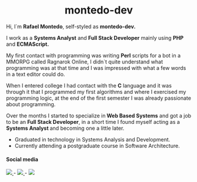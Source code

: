 <h1 align="center"> montedo-dev </h1>

<p> Hi, I`m <b>Rafael Montedo</b>, self-styled as <b>montedo-dev.</b> </p>

<p> I work as a <b>Systems Analyst</b> and <b>Full Stack Developer</b> mainly using <b>PHP</b> and <b>ECMAScript.</b></p>

<p>
My first contact with programming was writing <b>Perl</b> scripts for a bot in a MMORPG called Ragnarok Online, I didn`t quite understand what programming was at that time and I was impressed with what a few words in a text editor could do.
</p>

<p>When I entered college I had contact with the <b>C</b> language and it was through it that I programmed my first algorithms and where I exercised my programming logic, at the end of the first semester I was already passionate about programming.
</p>

<p>
Over the months I started to specialize in<b> Web Based Systems</b> and got a job to be an <b>Full Stack Developer</b>, in a short time I found myself acting as a <b>Systems Analyst </b>and becoming one a little later.
</p>

- Graduated in technology in Systems Analysis and Development.
- Currently attending a postgraduate course in Software Architecture.

<h4> Social media </h4>
<a href="https://www.linkedin.com/in/montedo/?locale=en_US" target="_blank"> <img src="https://img.icons8.com/doodle/48/000000/linkedin--v2.png"/> </a>
- <a href="https://github.com/montedo-dev"> <img src="https://img.icons8.com/doodle/48/000000/github--v1.png"/> </a>
- <a href="https://twitter.com/montedo-dev"> <img src="https://img.icons8.com/doodle/48/000000/twitter-circled.png"/> </a>
